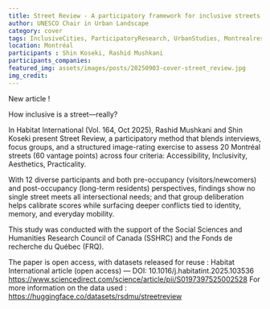 ```yaml
---
title: Street Review - A participatory framework for inclusive streets
author: UNESCO Chair in Urban Landscape
category: cover
tags: InclusiveCities, ParticipatoryResearch, UrbanStudies, Montrealresearch
location: Montréal
participants : Shin Koseki, Rashid Mushkani
participants_companies: 
featured_img: assets/images/posts/20250903-cover-street_review.jpg
img_credit: 
---
```

New article ! 

How inclusive is a street—really? 

In Habitat International (Vol. 164, Oct 2025), Rashid Mushkani and Shin Koseki present Street Review, a participatory method that blends interviews, focus groups, and a structured image-rating exercise to assess 20 Montréal streets (60 vantage points) across four criteria: Accessibility, Inclusivity, Aesthetics, Practicality. 

With 12 diverse participants and both pre-occupancy (visitors/newcomers) and post-occupancy (long-term residents) perspectives, findings show no single street meets all intersectional needs; and that group deliberation helps calibrate scores while surfacing deeper conflicts tied to identity, memory, and everyday mobility. 

This study was conducted with the support of the Social Sciences and Humanities Research Council of Canada (SSHRC) and the Fonds de recherche du Québec (FRQ).

The paper is open access, with datasets released for reuse :
Habitat International article (open access) — DOI: 10.1016/j.habitatint.2025.103536 https://www.sciencedirect.com/science/article/pii/S0197397525002528
For more information on the data used : https://huggingface.co/datasets/rsdmu/streetreview
